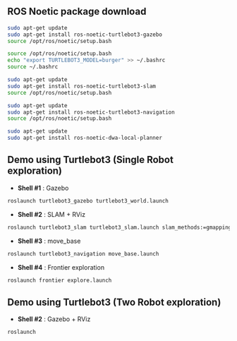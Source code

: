 ## ROS Noetic package download
```bash
sudo apt-get update
sudo apt-get install ros-noetic-turtlebot3-gazebo
source /opt/ros/noetic/setup.bash
```

```bash
source /opt/ros/noetic/setup.bash
echo "export TURTLEBOT3_MODEL=burger" >> ~/.bashrc
source ~/.bashrc
```

```bash
sudo apt-get update
sudo apt-get install ros-noetic-turtlebot3-slam
source /opt/ros/noetic/setup.bash
```

```bash
sudo apt-get update
sudo apt-get install ros-noetic-turtlebot3-navigation
source /opt/ros/noetic/setup.bash
```

```bash
sudo apt-get update
sudo apt-get install ros-noetic-dwa-local-planner
```


## Demo using Turtlebot3 (Single Robot exploration)

- **Shell #1** : Gazebo

```bash
roslaunch turtlebot3_gazebo turtlebot3_world.launch
```

- **Shell #2** : SLAM + RViz

```bash
roslaunch turtlebot3_slam turtlebot3_slam.launch slam_methods:=gmapping
```

- **Shell #3** : move_base

```bash
roslaunch turtlebot3_navigation move_base.launch 
```

- **Shell #4** : Frontier exploration

```bash
roslaunch frontier explore.launch
```


## Demo using Turtlebot3 (Two Robot exploration)

- **Shell #2** : Gazebo + RViz

```bash
roslaunch 
```
